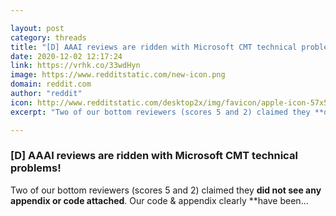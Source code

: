 ```yaml
---

layout: post
category: threads
title: "[D] AAAI reviews are ridden with Microsoft CMT technical problems!"
date: 2020-12-02 12:17:24
link: https://vrhk.co/33wdHyn
image: https://www.redditstatic.com/new-icon.png
domain: reddit.com
author: "reddit"
icon: http://www.redditstatic.com/desktop2x/img/favicon/apple-icon-57x57.png
excerpt: "Two of our bottom reviewers (scores 5 and 2) claimed they **did not see any appendix or code attached**. Our code &amp; appendix clearly **have been..."

---
```


### [D] AAAI reviews are ridden with Microsoft CMT technical problems!

Two of our bottom reviewers (scores 5 and 2) claimed they **did not see any appendix or code attached**. Our code &amp; appendix clearly **have been...